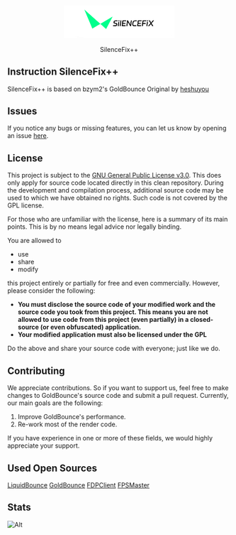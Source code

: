 <div align="center">
<p>
    <img width="250" src="./src/main/resources/assets/minecraft/liquidbounce/logo_large.png">
</p>
SilenceFix++</br>
</div>


## Instruction SilenceFix++
SilenceFix++ is based on bzym2's GoldBounce
Original by [heshuyou](https://heshuyou.xyz)

## Issues
If you notice any bugs or missing features, you can let us know by opening an issue [here](https://github.com/CCBlueX/GoldBounce/issues).

## License
This project is subject to the [GNU General Public License v3.0](LICENSE). This does only apply for source code located directly in this clean repository. During the development and compilation process, additional source code may be used to which we have obtained no rights. Such code is not covered by the GPL license.

For those who are unfamiliar with the license, here is a summary of its main points. This is by no means legal advice nor legally binding.

You are allowed to
- use
- share
- modify

this project entirely or partially for free and even commercially. However, please consider the following:

- **You must disclose the source code of your modified work and the source code you took from this project. This means you are not allowed to use code from this project (even partially) in a closed-source (or even obfuscated) application.**
- **Your modified application must also be licensed under the GPL** 

Do the above and share your source code with everyone; just like we do.

## Contributing

We appreciate contributions. So if you want to support us, feel free to make changes to GoldBounce's source code and submit a pull request. Currently, our main goals are the following:
1. Improve GoldBounce's performance.
2. Re-work most of the render code.

If you have experience in one or more of these fields, we would highly appreciate your support.

## Used Open Sources
[LiquidBounce](https://github.com/CCBluex/LiquidBounce)
[GoldBounce](https://github.com/the-OmegaLabs/GoldBounce)
[FDPClient](https://github.com/SkidderMC/FDPClient)
[FPSMaster](https://github.com/FPSMasterTeam/FPSMaster)

## Stats
![Alt](https://repobeats.axiom.co/api/embed/53729ed6bb212df58c4c77544254d2c443053ad6.svg "Repobeats analytics image")
